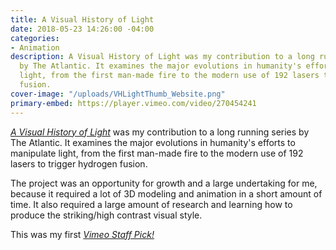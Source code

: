 ```yaml
---
title: A Visual History of Light
date: 2018-05-23 14:26:00 -04:00
categories:
- Animation
description: A Visual History of Light was my contribution to a long running series
  by The Atlantic. It examines the major evolutions in humanity's efforts to manipulate
  light, from the first man-made fire to the modern use of 192 lasers to trigger hydrogen
  fusion.
cover-image: "/uploads/VHLightThumb_Website.png"
primary-embed: https://player.vimeo.com/video/270454241
---
```


[*A Visual History of Light*](https://www.theatlantic.com/video/index/560585/visual-history-light/) was my contribution to a long running series by The Atlantic. It examines the major evolutions in humanity's efforts to manipulate light, from the first man-made fire to the modern use of 192 lasers to trigger hydrogen fusion.

The project was an opportunity for growth and a large undertaking for me, because it required a lot of 3D modeling and animation in a short amount of time. It also required a large amount of research and learning how to produce the striking/high contrast visual style.

This was my first [*Vimeo Staff Pick!*](https://vimeo.com/270454241)